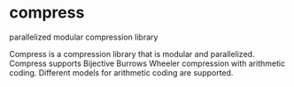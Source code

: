 # compress
parallelized modular compression library

Compress is a compression library that is modular and parallelized.
Compress supports Bijective Burrows Wheeler compression with arithmetic coding.
Different models for arithmetic coding are supported.
